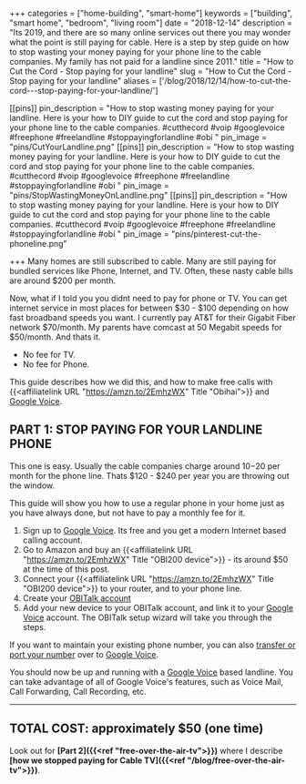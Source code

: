 +++
categories = ["home-building", "smart-home"]
keywords = ["building", "smart home", "bedroom", "living room"]
date = "2018-12-14"
description = "Its 2019, and there are so many online services out there you may wonder what the point is still paying for cable.  Here is a step by step guide on how to stop wasting your money paying for your phone line to the cable companies. My family has not paid for a landline since 2011."
title = "How to Cut the Cord - Stop paying for your landline"
slug = "How to Cut the Cord - Stop paying for your landline"
aliases = ['/blog/2018/12/14/how-to-cut-the-cord---stop-paying-for-your-landline/']

[[pins]]
pin_description = "How to stop wasting money paying for your landline. Here is your how to DIY guide to cut the cord and stop paying for your phone line to the cable companies. #cutthecord #voip #googlevoice #freephone #freelandline #stoppayingforlandline #obi "
pin_image = "pins/CutYourLandline.png"
[[pins]]
pin_description = "How to stop wasting money paying for your landline. Here is your how to DIY guide to cut the cord and stop paying for your phone line to the cable companies. #cutthecord #voip #googlevoice #freephone #freelandline #stoppayingforlandline #obi "
pin_image = "pins/StopWastingMoneyOnLandline.png"
[[pins]]
pin_description = "How to stop wasting money paying for your landline. Here is your how to DIY guide to cut the cord and stop paying for your phone line to the cable companies. #cutthecord #voip #googlevoice #freephone #freelandline #stoppayingforlandline #obi "
pin_image = "pins/pinterest-cut-the-phoneline.png"

+++
Many homes are still subscribed to cable.  Many are still paying for bundled services like Phone, Internet, and TV.  Often, these nasty cable bills are around $200 per month.

Now, what if I told you you didnt need to pay for phone or TV.  You can get internet service in most places for between $30 - $100 depending on how fast broadband speeds you want.  I currently pay AT&T for their Gigabit Fiber network $70/month.  My parents have comcast at 50 Megabit speeds for $50/month.  And thats it.  

* No fee for TV.  
* No fee for Phone.

This guide describes how we did this, and how to make free calls with {{<affiliatelink URL "https://amzn.to/2EmhzWX" Title "Obihai">}} and [Google Voice](https://voice.google.com).


PART 1: STOP PAYING FOR YOUR LANDLINE PHONE
-------------------------------------------

This one is easy.  Usually the cable companies charge around $10-$20 per month for the phone line.  Thats $120 - $240 per year you are throwing out the window.

This guide will show you how to use a regular phone in your home just as you have always done, but not have to pay a monthly fee for it.

1.  Sign up to [Google Voice](https://voice.google.com).  Its free and you get a modern Internet based calling account.
2.  Go to Amazon and buy an {{<affiliatelink URL "https://amzn.to/2EmhzWX" Title "OBI200 device">}} - its around $50 at the time of this post.
3.  Connect your {{<affiliatelink URL "https://amzn.to/2EmhzWX" Title "OBI200 device">}} to your router, and to your phone line.
4.  Create your [OBITalk account](https://www.obitalk.com)
5.  Add your new device to your OBITalk account, and link it to your [Google Voice](https://voice.google.com) account.  The OBITalk setup wizard will take you through the steps.

If you want to maintain your existing phone number, you can also [transfer or port your number](https://support.google.com/voice/answer/1065667?hl=en) over to [Google Voice](https://voice.google.com).

You should now be up and running with a [Google Voice](https://voice.google.com) based landline.  You can take advantage of all of Google Voice's features, such as Voice Mail, Call Forwarding, Call Recording, etc.


---------------------------
TOTAL COST: approximately $50 (one time)
---------------------------

Look out for **[Part 2]({{<ref "free-over-the-air-tv">}})** where I describe **[how we stopped paying for Cable TV]({{<ref "/blog/free-over-the-air-tv">}})**.